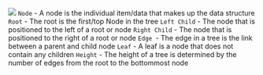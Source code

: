 ![](https://miro.medium.com/max/975/1*PWJiwTxRdQy8A_Y0hAv5Eg.png)
`Node` - A node is the individual item/data that makes up the data structure
`Root` - The root is the first/top Node in the tree
`Left Child` - The node that is positioned to the left of a root or node
`Right Child` - The node that is positioned to the right of a root or node
`Edge `- The edge in a tree is the link between a parent and child node
`Leaf` - A leaf is a node that does not contain any children
`Height` - The height of a tree is determined by the number of edges from the root to the bottommost node
